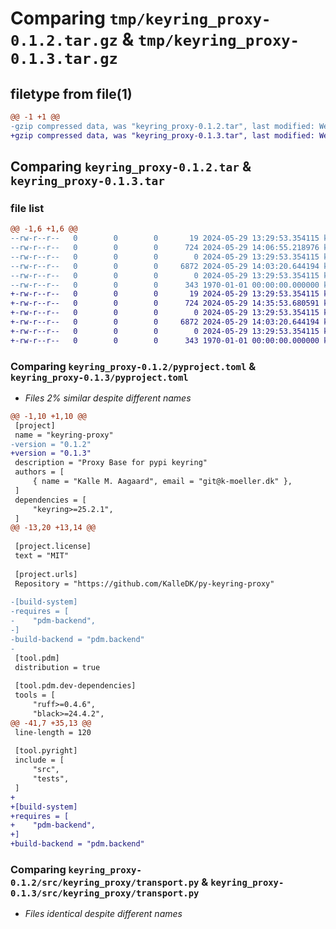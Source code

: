 # Comparing `tmp/keyring_proxy-0.1.2.tar.gz` & `tmp/keyring_proxy-0.1.3.tar.gz`

## filetype from file(1)

```diff
@@ -1 +1 @@
-gzip compressed data, was "keyring_proxy-0.1.2.tar", last modified: Wed May 29 14:06:55 2024, max compression
+gzip compressed data, was "keyring_proxy-0.1.3.tar", last modified: Wed May 29 14:35:53 2024, max compression
```

## Comparing `keyring_proxy-0.1.2.tar` & `keyring_proxy-0.1.3.tar`

### file list

```diff
@@ -1,6 +1,6 @@
--rw-r--r--   0        0        0       19 2024-05-29 13:29:53.354115 keyring_proxy-0.1.2/README.md
--rw-r--r--   0        0        0      724 2024-05-29 14:06:55.218976 keyring_proxy-0.1.2/pyproject.toml
--rw-r--r--   0        0        0        0 2024-05-29 13:29:53.354115 keyring_proxy-0.1.2/src/keyring_proxy/__init__.py
--rw-r--r--   0        0        0     6872 2024-05-29 14:03:20.644194 keyring_proxy-0.1.2/src/keyring_proxy/transport.py
--rw-r--r--   0        0        0        0 2024-05-29 13:29:53.354115 keyring_proxy-0.1.2/tests/__init__.py
--rw-r--r--   0        0        0      343 1970-01-01 00:00:00.000000 keyring_proxy-0.1.2/PKG-INFO
+-rw-r--r--   0        0        0       19 2024-05-29 13:29:53.354115 keyring_proxy-0.1.3/README.md
+-rw-r--r--   0        0        0      724 2024-05-29 14:35:53.680591 keyring_proxy-0.1.3/pyproject.toml
+-rw-r--r--   0        0        0        0 2024-05-29 13:29:53.354115 keyring_proxy-0.1.3/src/keyring_proxy/__init__.py
+-rw-r--r--   0        0        0     6872 2024-05-29 14:03:20.644194 keyring_proxy-0.1.3/src/keyring_proxy/transport.py
+-rw-r--r--   0        0        0        0 2024-05-29 13:29:53.354115 keyring_proxy-0.1.3/tests/__init__.py
+-rw-r--r--   0        0        0      343 1970-01-01 00:00:00.000000 keyring_proxy-0.1.3/PKG-INFO
```

### Comparing `keyring_proxy-0.1.2/pyproject.toml` & `keyring_proxy-0.1.3/pyproject.toml`

 * *Files 2% similar despite different names*

```diff
@@ -1,10 +1,10 @@
 [project]
 name = "keyring-proxy"
-version = "0.1.2"
+version = "0.1.3"
 description = "Proxy Base for pypi keyring"
 authors = [
     { name = "Kalle M. Aagaard", email = "git@k-moeller.dk" },
 ]
 dependencies = [
     "keyring>=25.2.1",
 ]
@@ -13,20 +13,14 @@
 
 [project.license]
 text = "MIT"
 
 [project.urls]
 Repository = "https://github.com/KalleDK/py-keyring-proxy"
 
-[build-system]
-requires = [
-    "pdm-backend",
-]
-build-backend = "pdm.backend"
-
 [tool.pdm]
 distribution = true
 
 [tool.pdm.dev-dependencies]
 tools = [
     "ruff>=0.4.6",
     "black>=24.4.2",
@@ -41,7 +35,13 @@
 line-length = 120
 
 [tool.pyright]
 include = [
     "src",
     "tests",
 ]
+
+[build-system]
+requires = [
+    "pdm-backend",
+]
+build-backend = "pdm.backend"
```

### Comparing `keyring_proxy-0.1.2/src/keyring_proxy/transport.py` & `keyring_proxy-0.1.3/src/keyring_proxy/transport.py`

 * *Files identical despite different names*

